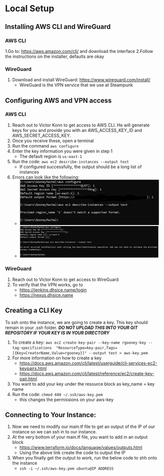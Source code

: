 # Local Setup

## Installing AWS CLI and WireGuard

### AWS CLI 

1.Go to: https://aws.amazon.com/cli/ and download the interface
2.Follow the instructions on the installer, defaults are okay

### WireGuard

1. Download and install WireGuard: https://www.wireguard.com/install/
   + WireGuard is the VPN service that we use at Steampunk

## Configuring AWS and VPN access

### AWS CLI 

1. Reach out to Victor Konn to get access to AWS CLI. He will generate
keys for you and provide you with an AWS_ACCESS_KEY_ID and 
AWS_SECRET_ACCESS_KEY. 
2. Once you receive these, open a terminal
3. Run the command `aws configure`
4. Enter the key information you were given in step 1
   + The default region is `us-east-1`
5. Run the code: `aws ec2 describe-instances --output text`
   + If configured successfully, the output should be a long list of 
   instances
6. Errors can look like the following:
   + ![error 1](https://github.com/SteampunkFoundry/DevOpsForBeginnersCourse/blob/rachel-updates/imgs/awsKeyError1.png)
   + ![error 2](https://github.com/SteampunkFoundry/DevOpsForBeginnersCourse/blob/master/imgs/awsKeyError2.png)

### WireGuard 

1. Reach out to Victor Konn to get access to WireGuard 
2. To verify that the VPN works, go to
   + https://jenkins.dhsice.name/login
   + https://nexus.dhsice.name
   
## Creating a CLI Key 

To ssh onto the instance, we are going to create a key. This key should remain in your .ssh folder. _**DO NOT UPLOAD THIS INTO YOUR GIT REPOSITORY IF YOUR KEY IS IN YOUR DIRECTORY**_
1. To create a key: `aws ec2 create-key-pair --key-name rgooney-key --tag-specifications  "ResourceType=key-pair,Tags=[{Key=CreatorName,Value=rgooney}]" --output text > aws-key.pem `
2. For more information on how to create a key
   + https://docs.aws.amazon.com/cli/latest/userguide/cli-services-ec2-keypairs.html
   + https://docs.aws.amazon.com/cli/latest/reference/ec2/create-key-pair.html
3. You want to add your key under the resource block as key_name = key name
4. Run the code: `chmod 600 ~/.ssh/aws-key.pem`
   + this changes the permissions on your aws-key

## Connecting to Your Instance:

1. Now we need to modify our main.tf file to get an output of the IP of our instance so we can ssh in to our instance.
2. At the very bottom of your main.tf file, you want to add in an output block
   + https://www.terraform.io/docs/language/values/outputs.html
   + Using the above link create the code to output the IP
3. When you finally get the output to work, run the below code to shh onto the instance
   + `ssh -i ~/.ssh/aws-key.pem ubuntu@IP ADDRESS`
